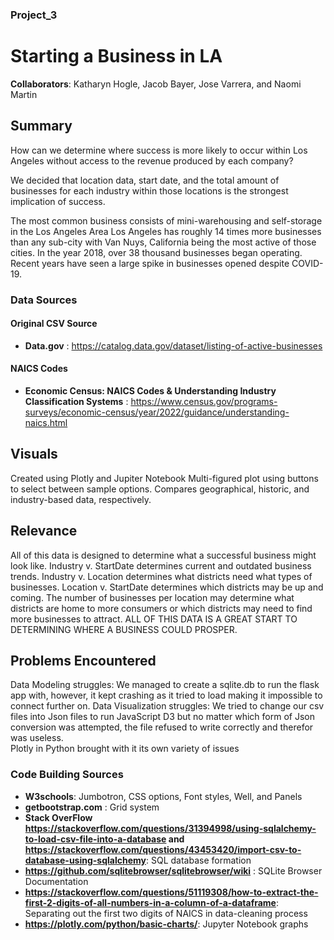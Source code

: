 ### Project_3

# Starting a Business in LA
**Collaborators**: Katharyn Hogle, Jacob Bayer, Jose Varrera, and Naomi Martin

## Summary
How can we determine where success is more likely to occur within Los Angeles without access to the revenue produced by each company?

We decided that location data, start date, and the total amount of businesses for each industry within those locations is the strongest implication of success. 

The most common business consists of mini-warehousing and self-storage in the Los Angeles Area 
Los Angeles has roughly 14 times more businesses than any sub-city with Van Nuys, California being the most active of those cities.
In the year 2018, over 38 thousand businesses began operating. 
Recent years have seen a large spike in businesses opened despite COVID-19.

### Data Sources
#### Original CSV Source
- **Data.gov** : https://catalog.data.gov/dataset/listing-of-active-businesses
#### NAICS Codes 
- **Economic Census: NAICS Codes & Understanding Industry Classification Systems** : https://www.census.gov/programs-surveys/economic-census/year/2022/guidance/understanding-naics.html

## Visuals 

Created using Plotly and Jupiter Notebook
Multi-figured plot using buttons to select between sample options.
Compares geographical, historic, and industry-based data, respectively. 


## Relevance
All of this data is designed to determine what a successful business might look like.
Industry v. StartDate determines current and outdated business trends. 
Industry v. Location determines what districts need what types of businesses.
Location v. StartDate determines which districts may be up and coming.
The number of businesses per location may determine what districts are home to more consumers or which districts may need to find more businesses to attract.
ALL OF THIS DATA IS A GREAT START TO DETERMINING WHERE A BUSINESS COULD PROSPER.

## Problems Encountered
Data Modeling struggles: We managed to create a sqlite.db to run the flask app with, however, it kept crashing as it tried to load making it impossible to connect further on.
Data Visualization struggles: We tried to change our csv files into Json files to run JavaScript D3 but no matter which form of Json conversion was attempted, the file refused to write correctly and therefor was useless.  
Plotly in Python brought with it its own variety of issues


### Code Building Sources
- **W3schools**:  Jumbotron, CSS options, Font styles, Well, and Panels
- **getbootstrap.com** : Grid system
- **Stack OverFlow https://stackoverflow.com/questions/31394998/using-sqlalchemy-to-load-csv-file-into-a-database and 
https://stackoverflow.com/questions/43453420/import-csv-to-database-using-sqlalchemy**: SQL database formation
- **https://github.com/sqlitebrowser/sqlitebrowser/wiki** : SQLite Browser Documentation
- **https://stackoverflow.com/questions/51119308/how-to-extract-the-first-2-digits-of-all-numbers-in-a-column-of-a-dataframe**: Separating out the first two digits of NAICS in data-cleaning process
- **https://plotly.com/python/basic-charts/**: Jupyter Notebook graphs

